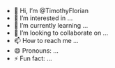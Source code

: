 - 👋 Hi, I’m @TimothyFlorian
- 👀 I’m interested in ...
- 🌱 I’m currently learning ...
- 💞️ I’m looking to collaborate on ...
- 📫 How to reach me ...
- 😄 Pronouns: ...
- ⚡ Fun fact: ...

<!---
TimothyFlorian/TimothyFlorian is a ✨ special ✨ repository because its `README.md` (this file) appears on your GitHub profile.
You can click the Preview link to take a look at your changes.
--->
